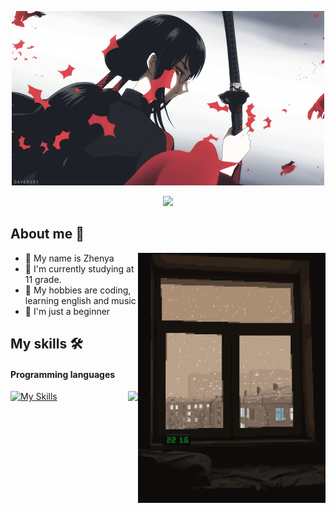 
<div align="center">
  <p>
    <img src="assets/fwf.gif">
  <p>
<img src="https://readme-typing-svg.herokuapp.com?color=%ffdcdc&lines=You+are+welcome&center=true&width=380&height=50&duration=4000&pause=900">

 </p>
</div>


<div>
  <h2>About me 🐲 </h2>
   <div align="center">
    <img src="assets/332.gif" align="right" height="400px">
  </div>
  <ul>
    <li>💊 My name is Zhenya</li>
    <li>📕  I'm currently studying at 11 grade. </li>
    <li>👾 My hobbies are coding, learning english and music </li>
    <li>🍤 I'm just a beginner </li>
  </ul>
</div>
<!--START_SECTION:waka-->





<!--END_SECTION:waka-->

## My skills 🛠️
#### Programming languages
<div align="center">
  <img src="assets/bebop_smoke.gif" align="right" height="500px">
</div>


[![My Skills](https://skillicons.dev/icons?i=cs,python)](https://skillicons.dev)